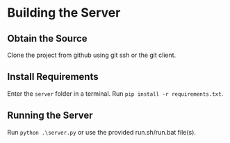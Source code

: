 # Building the Server

## Obtain the Source
Clone the project from github using git ssh or the git client.

## Install Requirements
Enter the `server` folder in a terminal.
Run `pip install -r requirements.txt`.

## Running the Server
Run `python .\server.py` or use the provided run.sh/run.bat file(s).